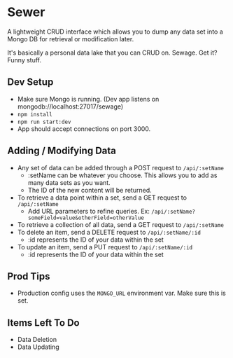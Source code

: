 # Sewer

A lightweight CRUD interface which allows you to dump any data set into a Mongo DB for retrieval or modification later.

It's basically a personal data lake that you can CRUD on. Sewage. Get it? Funny stuff. 

## Dev Setup
* Make sure Mongo is running. (Dev app listens on mongodb://localhost:27017/sewage)
* `npm install`
* `npm run start:dev`
* App should accept connections on port 3000.

## Adding / Modifying Data
* Any set of data can be added through a POST request to `/api/:setName`
  * :setName can be whatever you choose. This allows you to add as many data sets as you want.
  * The ID of the new content will be returned.
* To retrieve a data point within a set, send a GET request to `/api/:setName`
  * Add URL parameters to refine queries. Ex: `/api/:setName?someField=value&otherField=otherValue`
* To retrieve a collection of all data, send a GET request to `/api/:setName`
* To delete an item, send a DELETE request to `/api/:setName/:id`
  * :id represents the ID of your data within the set
* To update an item, send a PUT request to `/api/:setName/:id`
  * :id represents the ID of your data within the set

## Prod Tips
* Production config uses the `MONGO_URL` environment var. Make sure this is set.

## Items Left To Do
* Data Deletion
* Data Updating